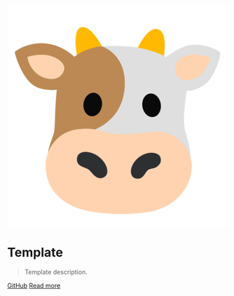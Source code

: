 ![logo](assets/cover.png)

# Template

> Template description.

[GitHub](https://github.com/moorganization/template/)
[Read more](#template)
